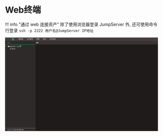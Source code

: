 # Web终端

!!! info "通过 web 连接资产"
     除了使用浏览器登录 JumpServer 外, 还可使用命令行登录
     ```
     ssh -p 2222 用户名@JumpServer IP地址
     ```

![Web终端](../../img/user_terminal_web-terminal_list.jpg)
